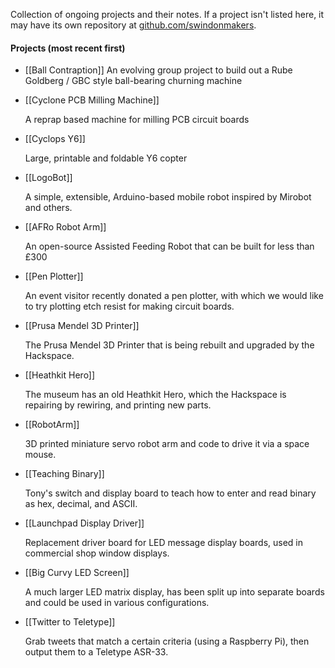 Collection of ongoing projects and their notes.  If a project isn't listed here, it may have its own repository at [github.com/swindonmakers](https://github.com/swindonmakers/).

#### Projects (most recent first)

- [[Ball Contraption]]
  An evolving group project to build out a Rube Goldberg / GBC style ball-bearing churning machine

- [[Cyclone PCB Milling Machine]]

  A reprap based machine for milling PCB circuit boards

- [[Cyclops Y6]]

  Large, printable and foldable Y6 copter

- [[LogoBot]]

  A simple, extensible, Arduino-based mobile robot inspired by Mirobot and others.

- [[AFRo Robot Arm]]

  An open-source Assisted Feeding Robot that can be built for less than £300

- [[Pen Plotter]]

  An event visitor recently donated a pen plotter, with which we would like to try plotting etch resist for making circuit boards.

- [[Prusa Mendel 3D Printer]]

  The Prusa Mendel 3D Printer that is being rebuilt and upgraded by the Hackspace.

- [[Heathkit Hero]]

  The museum has an old Heathkit Hero, which the Hackspace is repairing by rewiring, and printing new parts.

- [[RobotArm]]

  3D printed miniature servo robot arm and code to drive it via a space mouse.

- [[Teaching Binary]]

  Tony's switch and display board to teach how to enter and read binary as hex, decimal, and ASCII.

- [[Launchpad Display Driver]]

  Replacement driver board for LED message display boards, used in commercial shop window displays.

- [[Big Curvy LED Screen]]

  A much larger LED matrix display, has been split up into separate boards and could be used in various configurations.

- [[Twitter to Teletype]]

  Grab tweets that match a certain criteria (using a Raspberry Pi), then output them to a Teletype ASR-33.
